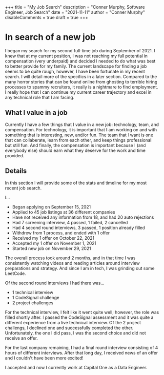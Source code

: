 +++
title = "My Job Search"
description = "Conner Murphy, Software Engineer, Job Search"
date = "2021-11-11"
author = "Conner Murphy"
disableComments = true
draft = true
+++

# In search of a new job

I began my search for my second full-time job during September of 2021. I knew that at my current position, I was not reaching my full potential in compensation (very underpaid) and decided I needed to do what was best to better provide for my family. The current landscape for finding a job seems to be quite rough, however, I have been fortunate in my recent search. I will detail more of the specifics in a later section. Compared to the many horror stories that can be found online from ghosting to terrible hiring processes to spammy recruiters, it really is a nightmare to find employment. I really hope that I can continue my current career trajectory and excel in any technical role that I am facing.

## What I value in a job

Currently I have a few things that I value in a new job: technology, team, and compensation. For technology, it is important that I am working on and with something that is interesting, new, and/or fun. The team that I want is one that can collaberate, learn from each other, and keep things professional but still fun. And finally, the compensation is important because I (and everybody else) should earn what they deserve for the work and time provided.

## Details

In this section I will provide some of the stats and timeline for my most recent job search.

I...

- Began applying on September 15, 2021
- Applied to 45 job listings at 36 different companies
- Have not received any information from 18, and had 20 auto rejections
- Had 7 screening interview, 4 passed, 1 failed, 2 cancelled
- Had 4 second round interviews, 3 passed, 1 position already filled
- Withdrew from 1 process, and ended with 1 offer
- Received my 1 offer on October 22, 2021
- Accepted my 1 offer on November 1, 2021
- Started new job on November 29, 2021

The overall process took around 2 months, and in that time I was consistently watching videos and reading articles around interview preparations and strategy. And since I am in tech, I was grinding out some LeetCode.

Of the second round interviews I had there was...

- 1 technical interview
- 1 CodeSignal challenge
- 2 project challenges

For the technical interview, I felt like it went quite well; however, the role was filled shortly after. I passed the CodeSignal assessment and it was quite a different experience from a live technical interview. Of the 2 project challengs, I declined one and successfully completed the other. Unfortunately, the one I did pass, I was the second choice and did not receive an offer.

For the last company remaining, I had a final round interview consisting of 4 hours of different interviews. After that long day, I received news of an offer and I couldn't have been more excited!

I accepted and now I currently work at Capital One as a Data Engineer.
